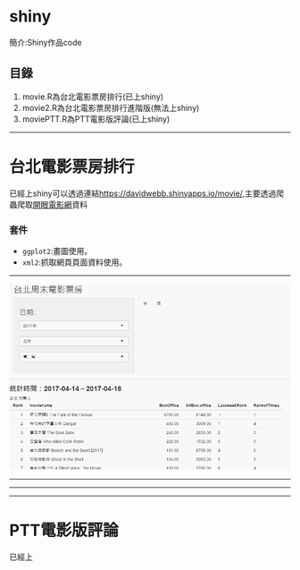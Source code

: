 # shiny
簡介:Shiny作品code
## 目錄
1. movie.R為台北電影票房排行(已上shiny)
2. movie2.R為台北電影票房排行進階版(無法上shiny)
3. moviePTT.R為PTT電影版評論(已上shiny)
---
# 台北電影票房排行
已經上shiny可以透過連結<https://davidwebb.shinyapps.io/movie/>,主要透過爬蟲爬取[開眼電影網](http://www.atmovies.com.tw/home/)資料<br>
### 套件
* `ggplot2`:畫圖使用。
*  `xml2`:抓取網頁頁面資料使用。
***
![](movie.png)
***
***
***
# PTT電影版評論
已經上
